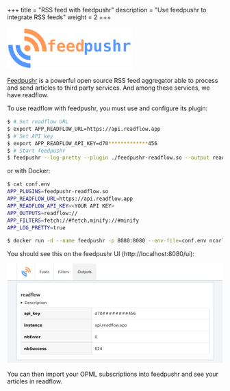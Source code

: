 +++
title = "RSS feed with feedpushr"
description = "Use feedpushr to integrate RSS feeds"
weight = 2
+++

![](images/feedpushr.png)

[Feedpushr](https://github.com/ncarlier/feedpushr) is a powerful open source RSS feed aggregator able to process and send articles to third party services.
And among these services, we have readflow.

To use readflow with feedpushr, you must use and configure its plugin:

```bash
$ # Set readflow URL
$ export APP_READFLOW_URL=https://api.readflow.app
$ # Set API key
$ export APP_READFLOW_API_KEY=d70*************456
$ # Start feedpushr
$ feedpushr --log-pretty --plugin ./feedpushr-readflow.so --output readflow://
```

or with Docker:

```bash
$ cat conf.env
APP_PLUGINS=feedpushr-readflow.so                                           
APP_READFLOW_URL=https://api.readflow.app
APP_READFLOW_API_KEY=<YOUR API KEY>
APP_OUTPUTS=readflow://
APP_FILTERS=fetch://#fetch,minify://#minify
APP_LOG_PRETTY=true
```

```bash
$ docker run -d --name feedpushr -p 8080:8080 --env-file=conf.env ncarlier/feedpushr-contrib
```

You should see this on the feedpushr UI (http://localhost:8080/ui):

![](images/feedpushr-ui.png)

You can then import your OPML subscriptions into feedpushr and see your articles in readflow.
